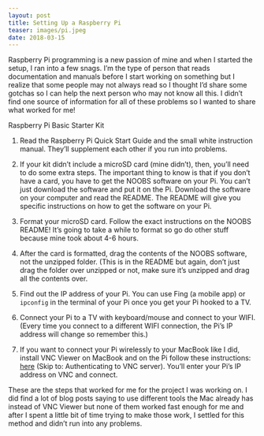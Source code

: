 ```yaml
---
layout: post
title: Setting Up a Raspberry Pi
teaser: images/pi.jpeg
date: 2018-03-15
---
```


Raspberry Pi programming is a new passion of mine and when I started the setup, I ran into a few snags. I’m the type of person that reads documentation and manuals before I start working on something but I realize that some people may not always read so I thought I’d share some gotchas so I can help the next person who may not know all this. I didn’t find one source of information for all of these problems so I wanted to share what worked for me!

Raspberry Pi Basic Starter Kit

1. Read the Raspberry Pi Quick Start Guide and the small white instruction manual. They’ll supplement each other if you run into problems.

2. If your kit didn’t include a microSD card (mine didn’t), then, you’ll need to do some extra steps. The important thing to know is that if you don’t have a card, you have to get the NOOBS software on your Pi. You can’t just download the software and put it on the Pi. Download the software on your computer and read the README. The README will give you specific instructions on how to get the software on your Pi.

3. Format your microSD card. Follow the exact instructions on the NOOBS README! It’s going to take a while to format so go do other stuff because mine took about 4-6 hours.

4. After the card is formatted, drag the contents of the NOOBS software, not the unzipped folder. (This is in the README but again, don’t just drag the folder over unzipped or not, make sure it’s unzipped and drag all the contents over.

5. Find out the IP address of your Pi. You can use Fing (a mobile app) or `ipconfig` in the terminal of your Pi once you get your Pi hooked to a TV.

6. Connect your Pi to a TV with keyboard/mouse and connect to your WIFI. (Every time you connect to a different WIFI connection, the Pi’s IP address will change so remember this.)

7. If you want to connect your Pi wirelessly to your MacBook like I did, install VNC Viewer on MacBook and on the Pi follow these instructions: [here](https://www.raspberrypi.org/documentation/remote-access/vnc/README.md) (Skip to: Authenticating to VNC server). You’ll enter your Pi’s IP address on VNC and connect.

These are the steps that worked for me for the project I was working on. I did find a lot of blog posts saying to use different tools the Mac already has instead of VNC Viewer but none of them worked fast enough for me and after I spent a little bit of time trying to make those work, I settled for this method and didn’t run into any problems.